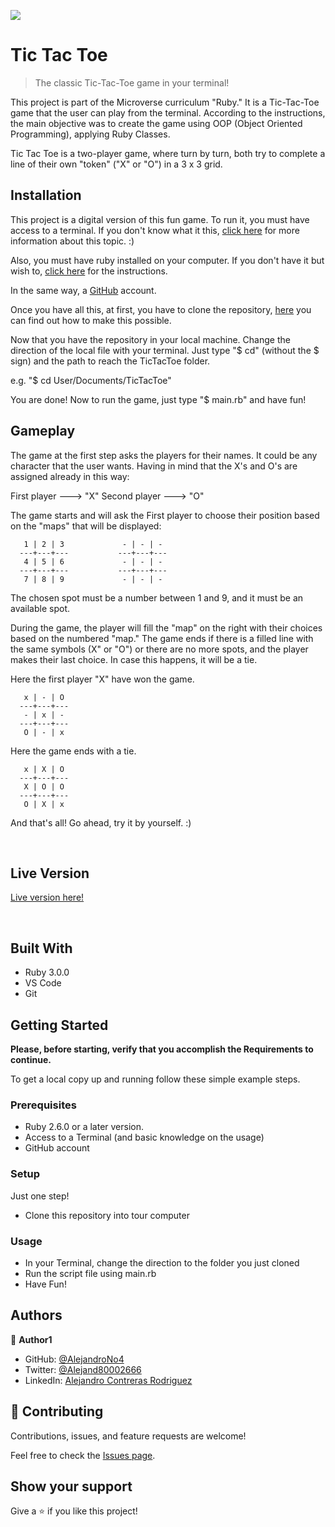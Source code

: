 ![](https://img.shields.io/badge/Microverse-blueviolet)

# Tic Tac Toe

> The classic Tic-Tac-Toe game in your terminal!


This project is part of the Microverse curriculum "Ruby." It is a Tic-Tac-Toe game that the user can play from the terminal. According to the instructions, the main objective was to create the game using OOP (Object Oriented Programming), applying Ruby Classes.

Tic Tac Toe is a two-player game, where turn by turn, both try to complete a line of their own "token" ("X" or "O") in a 3 x 3 grid.

## Installation

This project is a digital version of this fun game. To run it, you must have access to a terminal. If you don't know what it this, [click here](https://launchschool.com/books/command_line/read/introduction) for more information about this topic. :)

Also, you must have ruby installed on your computer. If you don't have it but wish to, [click here](https://www.ruby-lang.org/en/documentation/installation/) for the instructions.

In the same way, a [GitHub](https://github.com/) account. 

Once you have all this, at first, you have to clone the repository, [here](https://docs.github.com/en/github/creating-cloning-and-archiving-repositories/cloning-a-repository) you can find out how to make this possible.

Now that you have the repository in your local machine. Change the direction of the local file with your terminal. Just type "$ cd" (without the $ sign) and the path to reach the TicTacToe folder.

e.g. "$ cd User/Documents/TicTacToe"

You are done! Now to run the game, just type "$ main.rb" and have fun!

## Gameplay

The game at the first step asks the players for their names. It could be any character that the user wants. Having in mind that the X's and O's are assigned already in this way:

First player ---> "X"      Second player ---> "O"

The game starts and will ask the First player to choose their position based on the "maps" that will be displayed:

       1 | 2 | 3             - | - | - 
      ---+---+---           ---+---+---
       4 | 5 | 6             - | - | - 
      ---+---+---           ---+---+---
       7 | 8 | 9             - | - | -  

The chosen spot must be a number between 1 and 9, and it must be an available spot.

During the game, the player will fill the "map" on the right with their choices based on the numbered "map."
The game ends if there is a filled line with the same symbols (X" or "O") or there are no more spots, and the player makes their last choice. In case this happens, it will be a tie.

Here the first player "X" have won the game.


       x | - | O 
      ---+---+---
       - | x | - 
      ---+---+---
       O | - | x  


Here the game ends with a tie.


       x | X | O 
      ---+---+---
       X | O | O 
      ---+---+---
       O | X | x  

And that's all! Go ahead, try it by yourself. :)

<br/>

## Live Version

[Live version here!](https://replit.com/@AlejandroNo4/TicTacToe)

<br/>

## Built With

- Ruby 3.0.0
- VS Code
- Git

## Getting Started

**Please, before starting, verify that you accomplish the Requirements to continue.**

To get a local copy up and running follow these simple example steps.

### Prerequisites
- Ruby 2.6.0 or a later version.
- Access to a Terminal (and basic knowledge on the usage)
- GitHub account

### Setup
Just one step!
- Clone this repository into tour computer

### Usage
- In your Terminal, change the direction to the folder you just cloned
- Run the script file using main.rb 
- Have Fun!

## Authors

👤 **Author1**

- GitHub: [@AlejandroNo4](https://github.com/AlejandroNo4)
- Twitter: [@Alejand80002666](https://twitter.com/Alejand80002666)
- LinkedIn: [Alejandro Contreras Rodriguez](https://www.linkedin.com/in/alejandro-contreras-rodriguez-b524821b5)


## 🤝 Contributing

Contributions, issues, and feature requests are welcome!

Feel free to check the [Issues page](https://github.com/AlejandroNo4/Tic-Tac-Toe/issues).

## Show your support

Give a ⭐️ if you like this project!
